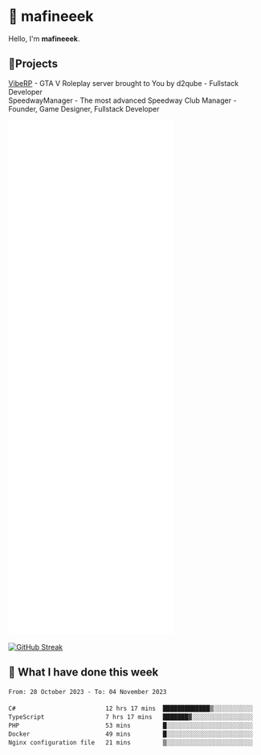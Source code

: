 # 👋 mafineeek
Hello, I'm **mafineeek**.

## 📝Projects

[VibeRP](https://v-rp.pl) - GTA V Roleplay server brought to You by d2qube - Fullstack Developer<br/>
SpeedwayManager - The most advanced Speedway Club Manager - Founder, Game Designer, Fullstack Developer


![](./github-metrics.svg)

[![GitHub Streak](https://streak-stats.demolab.com/?user=mafineeek)](https://git.io/streak-stats)

## 📰 What I have done this week
<!--START_SECTION:waka-->

```txt
From: 28 October 2023 - To: 04 November 2023

C#                         12 hrs 17 mins  █████████████▒░░░░░░░░░░░   52.77 %
TypeScript                 7 hrs 17 mins   ███████▓░░░░░░░░░░░░░░░░░   31.31 %
PHP                        53 mins         █░░░░░░░░░░░░░░░░░░░░░░░░   03.79 %
Docker                     49 mins         █░░░░░░░░░░░░░░░░░░░░░░░░   03.57 %
Nginx configuration file   21 mins         ▒░░░░░░░░░░░░░░░░░░░░░░░░   01.54 %
```

<!--END_SECTION:waka-->
